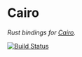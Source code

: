 # Cairo

_Rust bindings for [Cairo]._

[Cairo]: http://cairographics.org
[![Build Status](https://travis-ci.org/passcod/rust-cairo.svg?branch=master)](https://travis-ci.org/passcod/rust-cairo)
